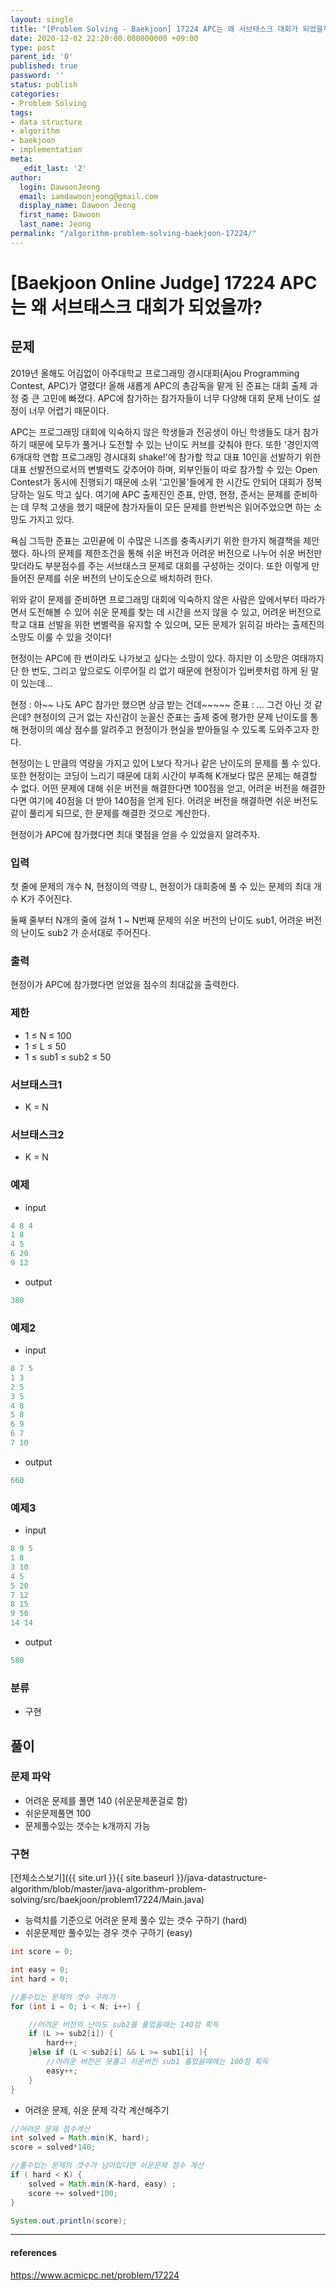 ```yaml
---
layout: single
title: "[Problem Solving - Baekjoon] 17224 APC는 왜 서브태스크 대회가 되었을까?"
date: 2020-12-02 22:20:00.000000000 +09:00
type: post
parent_id: '0'
published: true
password: ''
status: publish
categories:
- Problem Solving
tags:
- data structure
- algorithm
- baekjoon
- implementation
meta:
  _edit_last: '2'
author:
  login: DawoonJeong
  email: iamdawoonjeong@gmail.com
  display_name: Dawoon Jeong
  first_name: Dawoon
  last_name: Jeong
permalink: "/algorithm-problem-solving-baekjoon-17224/"
---
```

# [Baekjoon Online Judge] 17224 APC는 왜 서브태스크 대회가 되었을까?

## 문제
2019년 올해도 어김없이 아주대학교 프로그래밍 경시대회(Ajou Programming Contest, APC)가 열렸다! 올해 새롭게 APC의 총감독을 맡게 된 준표는 대회 출제 과정 중 큰 고민에 빠졌다. APC에 참가하는 참가자들이 너무 다양해 대회 문제 난이도 설정이 너무 어렵기 때문이다.

APC는 프로그래밍 대회에 익숙하지 않은 학생들과 전공생이 아닌 학생들도 대거 참가하기 때문에 모두가 풀거나 도전할 수 있는 난이도 커브를 갖춰야 한다. 또한 '경인지역 6개대학 연합 프로그래밍 경시대회 shake!'에 참가할 학교 대표 10인을 선발하기 위한 대표 선발전으로서의 변별력도 갖추어야 하며, 외부인들이 따로 참가할 수 있는 Open Contest가 동시에 진행되기 때문에 소위 '고인물'들에게 한 시간도 안되어 대회가 정복당하는 일도 막고 싶다. 여기에 APC 출제진인 준표, 만영, 현정, 준서는 문제를 준비하는 데 무척 고생을 했기 때문에 참가자들이 모든 문제를 한번씩은 읽어주었으면 하는 소망도 가지고 있다.

욕심 그득한 준표는 고민끝에 이 수많은 니즈를 충족시키기 위한 한가지 해결책을 제안했다. 하나의 문제를 제한조건을 통해 쉬운 버전과 어려운 버전으로 나누어 쉬운 버전만 맞더라도 부분점수를 주는 서브태스크 문제로 대회를 구성하는 것이다. 또한 이렇게 만들어진 문제를 쉬운 버전의 난이도순으로 배치하려 한다.

위와 같이 문제를 준비하면 프로그래밍 대회에 익숙하지 않은 사람은 앞에서부터 따라가면서 도전해볼 수 있어 쉬운 문제를 찾는 데 시간을 쓰지 않을 수 있고, 어려운 버전으로 학교 대표 선발을 위한 변별력을 유지할 수 있으며, 모든 문제가 읽히길 바라는 출제진의 소망도 이룰 수 있을 것이다!


현정이는 APC에 한 번이라도 나가보고 싶다는 소망이 있다. 하지만 이 소망은 여태까지 단 한 번도, 그리고 앞으로도 이루어질 리 없기 때문에 현정이가 입버릇처럼 하게 된 말이 있는데...

현정 : 아~~ 나도 APC 참가만 했으면 상금 받는 건데~~~~~
준표 : ... 그건 아닌 것 같은데?
현정이의 근거 없는 자신감이 눈꼴신 준표는 출제 중에 평가한 문제 난이도를 통해 현정이의 예상 점수를 알려주고 현정이가 현실을 받아들일 수 있도록 도와주고자 한다.

현정이는 L 만큼의 역량을 가지고 있어 L보다 작거나 같은 난이도의 문제를 풀 수 있다. 또한 현정이는 코딩이 느리기 때문에 대회 시간이 부족해 K개보다 많은 문제는 해결할 수 없다. 어떤 문제에 대해 쉬운 버전을 해결한다면 100점을 얻고, 어려운 버전을 해결한다면 여기에 40점을 더 받아 140점을 얻게 된다. 어려운 버전을 해결하면 쉬운 버전도 같이 풀리게 되므로, 한 문제를 해결한 것으로 계산한다.

현정이가 APC에 참가했다면 최대 몇점을 얻을 수 있었을지 알려주자.


### 입력
첫 줄에 문제의 개수 N, 현정이의 역량 L, 현정이가 대회중에 풀 수 있는 문제의 최대 개수 K가 주어진다.

둘째 줄부터 N개의 줄에 걸쳐 1 ~ N번째 문제의 쉬운 버전의 난이도 sub1, 어려운 버전의 난이도 sub2 가 순서대로 주어진다.

### 출력
현정이가 APC에 참가했다면 얻었을 점수의 최대값을 출력한다.

### 제한
- 1 ≤ N ≤ 100
- 1 ≤ L ≤ 50
- 1 ≤ sub1 ≤ sub2 ≤ 50

### 서브태스크1
- K = N

### 서브태스크2
- K = N

### 예제
- input

```java
4 8 4
1 8
4 5
6 20
9 12
```

- output

```java
380
```

### 예제2
- input

```java
8 7 5
1 3
2 5
3 5
4 8
5 8
6 9
6 7
7 10
```

- output

```java
660
```

### 예제3
- input

```java
8 9 5
1 8
3 10
4 5
5 20
7 12
8 15
9 50
14 14
```

- output

```java
580
```
### 분류
- 구현

## 풀이

### 문제 파악
- 어려운 문제를 풀면 140 (쉬운문제푼걸로 함)
- 쉬운문제풀면 100
- 문제풀수있는 갯수는 k개까지 가능

### 구현

[전체소스보기]({{ site.url }}{{ site.baseurl }}/java-datastructure-algorithm/blob/master/java-algorithm-problem-solving/src/baekjoon/problem17224/Main.java)

- 능력치를 기준으로 어려운 문제 풀수 있는 갯수 구하기 (hard)
- 쉬운문제만 풀수있는 경우 갯수 구하기 (easy)

```java
int score = 0;

int easy = 0;
int hard = 0;

//풀수있는 문제의 갯수 구하기
for (int i = 0; i < N; i++) {

    //어려운 버전의 난이도 sub2를 풀었을때는 140점 획득
    if (L >= sub2[i]) {
        hard++;
    }else if (L < sub2[i] && L >= sub1[i] ){
        //어려운 버전은 못풀고 쉬운버전 sub1 풀었을때에는 100점 획득
        easy++;
    }
}
```

- 어려운 문제, 쉬운 문제 각각 계산해주기

```java
//어려운 문제 점수계산
int solved = Math.min(K, hard);
score = solved*140;

//풀수있는 문제의 갯수가 남아있다면 쉬운문제 점수 계산
if ( hard < K) {
    solved = Math.min(K-hard, easy) ;
    score += solved*100;
}

System.out.println(score);
```

---

#### references
<https://www.acmicpc.net/problem/17224>
